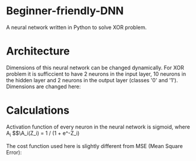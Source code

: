 # Beginner-friendly-DNN
A neural network written in Python to solve XOR problem.

# Architecture
Dimensions of this neural network can be changed dynamically. For XOR problem it is sufficcient to have 2 neurons in the input layer, 10 neurons in the hidden layer and 2 neurons in the output layer (classes '0' and '1'). Dimensions are changed here:

# Calculations
Activation function of every neuron in the neural network is sigmoid, where A<sub>i</sub>
$$\A_i(Z_i) = 1 / (1 + e^-Z_i)

The cost function used here is slightly different from MSE (Mean Square Error):

